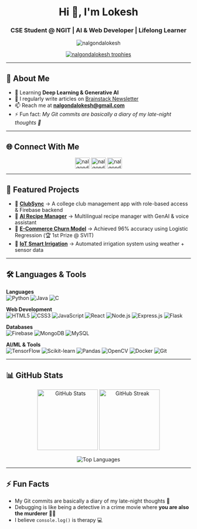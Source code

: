 <h1 align="center">Hi 👋, I'm Lokesh</h1>
<h3 align="center">CSE Student @ NGIT | AI & Web Developer | Lifelong Learner</h3>

<p align="center"> 
  <img src="https://komarev.com/ghpvc/?username=nalgondalokesh&label=Profile%20views&color=0e75b6&style=flat" alt="nalgondalokesh" /> 
</p>

<p align="center"> 
  <a href="https://github.com/ryo-ma/github-profile-trophy">
    <img src="https://github-profile-trophy.vercel.app/?username=nalgondalokesh&theme=tokyonight&margin-w=10&margin-h=10" alt="nalgondalokesh trophies" />
  </a> 
</p>

---

## 🌱 About Me
- 🌱 Learning **Deep Learning & Generative AI**  
- 📝 I regularly write articles on [Brainstack Newsletter](https://www.linkedin.com/newsletters/brainstack-7333404586084327424)  
- 📫 Reach me at **nalgondalokesh@gmail.com**  
- ⚡ Fun fact: *My Git commits are basically a diary of my late-night thoughts 🌙*  

---

## 🌐 Connect With Me
<p align="center">
<a href="https://linkedin.com/in/nalgondalokesh" target="blank"><img align="center" src="https://raw.githubusercontent.com/rahuldkjain/github-profile-readme-generator/master/src/images/icons/Social/linked-in-alt.svg" alt="nalgondalokesh" height="30" width="40" /></a>
<a href="https://instagram.com/nalgondalokesh.ai" target="blank"><img align="center" src="https://raw.githubusercontent.com/rahuldkjain/github-profile-readme-generator/master/src/images/icons/Social/instagram.svg" alt="nalgondalokesh.ai" height="30" width="40" /></a>
<a href="https://auth.geeksforgeeks.org/user/nalgondalokesh" target="blank"><img align="center" src="https://raw.githubusercontent.com/rahuldkjain/github-profile-readme-generator/master/src/images/icons/Social/geeks-for-geeks.svg" alt="nalgondalokesh" height="30" width="40" /></a>
</p>

---

## 🚀 Featured Projects
- 📌 **[ClubSync](#)** → A college club management app with role-based access & Firebase backend  
- 📌 **[AI Recipe Manager](#)** → Multilingual recipe manager with GenAI & voice assistant  
- 📌 **[E-Commerce Churn Model](#)** → Achieved 96% accuracy using Logistic Regression (🏆 1st Prize @ SVIT)  
- 📌 **[IoT Smart Irrigation](#)** → Automated irrigation system using weather + sensor data  

---

## 🛠️ Languages & Tools

**Languages**  
![Python](https://img.shields.io/badge/Python-3776AB?style=for-the-badge&logo=python&logoColor=white) 
![Java](https://img.shields.io/badge/Java-ED8B00?style=for-the-badge&logo=openjdk&logoColor=white) 
![C](https://img.shields.io/badge/C-00599C?style=for-the-badge&logo=c&logoColor=white)

**Web Development**  
![HTML5](https://img.shields.io/badge/HTML5-E34F26?style=for-the-badge&logo=html5&logoColor=white) 
![CSS3](https://img.shields.io/badge/CSS3-1572B6?style=for-the-badge&logo=css3&logoColor=white) 
![JavaScript](https://img.shields.io/badge/JavaScript-323330?style=for-the-badge&logo=javascript&logoColor=F7DF1E) 
![React](https://img.shields.io/badge/React-20232A?style=for-the-badge&logo=react&logoColor=61DAFB) 
![Node.js](https://img.shields.io/badge/Node.js-43853D?style=for-the-badge&logo=node.js&logoColor=white) 
![Express.js](https://img.shields.io/badge/Express.js-000000?style=for-the-badge&logo=express&logoColor=white) 
![Flask](https://img.shields.io/badge/Flask-000000?style=for-the-badge&logo=flask&logoColor=white)

**Databases**  
![Firebase](https://img.shields.io/badge/Firebase-ffca28?style=for-the-badge&logo=firebase&logoColor=black) 
![MongoDB](https://img.shields.io/badge/MongoDB-4EA94B?style=for-the-badge&logo=mongodb&logoColor=white) 
![MySQL](https://img.shields.io/badge/MySQL-4479A1?style=for-the-badge&logo=mysql&logoColor=white)

**AI/ML & Tools**  
![TensorFlow](https://img.shields.io/badge/TensorFlow-FF6F00?style=for-the-badge&logo=tensorflow&logoColor=white) 
![Scikit-learn](https://img.shields.io/badge/scikit--learn-F7931E?style=for-the-badge&logo=scikitlearn&logoColor=white) 
![Pandas](https://img.shields.io/badge/Pandas-150458?style=for-the-badge&logo=pandas&logoColor=white) 
![OpenCV](https://img.shields.io/badge/OpenCV-5C3EE8?style=for-the-badge&logo=opencv&logoColor=white) 
![Docker](https://img.shields.io/badge/Docker-2496ED?style=for-the-badge&logo=docker&logoColor=white) 
![Git](https://img.shields.io/badge/Git-F05032?style=for-the-badge&logo=git&logoColor=white)

---

## 📊 GitHub Stats

<p align="center">
  <img src="https://github-readme-stats.vercel.app/api?username=nalgondalokesh&show_icons=true&theme=tokyonight" alt="GitHub Stats" height="165"/>
  <img src="https://github-readme-streak-stats.herokuapp.com/?user=nalgondalokesh&theme=tokyonight" alt="GitHub Streak" height="165"/>
</p>

<p align="center">
  <img src="https://github-readme-stats.vercel.app/api/top-langs/?username=nalgondalokesh&layout=compact&theme=tokyonight" alt="Top Languages" />
</p>

---

## ⚡ Fun Facts  
- My Git commits are basically a diary of my late-night thoughts 🌙  
- Debugging is like being a detective in a crime movie where **you are also the murderer** 🕵️‍♂️  
- I believe `console.log()` is therapy 💻  
